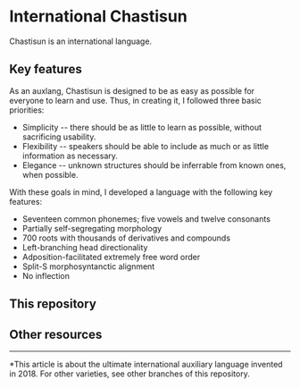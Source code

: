 # International Chastisun

Chastisun is an international language.

## Key features

As an auxlang, Chastisun is designed to be as easy as possible for everyone to learn and use. Thus, in creating it, I followed three basic priorities:

* Simplicity -- there should be as little to learn as possible, without sacrificing usability.
* Flexibility -- speakers should be able to include as much or as little information as necessary.
* Elegance -- unknown structures should be inferrable from known ones, when possible.

With these goals in mind, I developed a language with the following key features:

* Seventeen common phonemes; five vowels and twelve consonants
* Partially self-segregating morphology
* 700 roots with thousands of derivatives and compounds
* Left-branching head directionality
* Adposition-facilitated extremely free word order
* Split-S morphosyntanctic alignment
* No inflection

## This repository

## Other resources

______

\*This article is about the ultimate international auxiliary language invented in 2018. For other varieties, see other branches of this repository.
